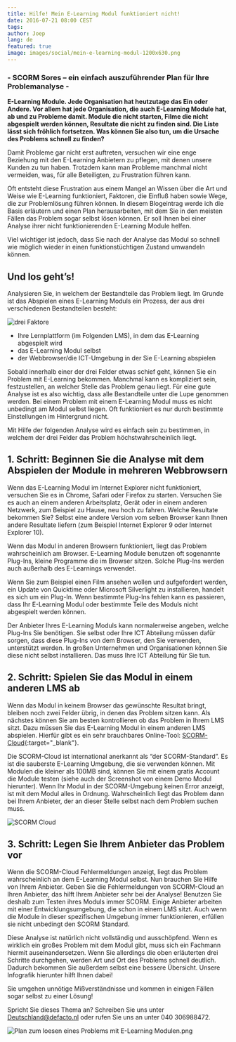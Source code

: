 ```yaml
---
title: Hilfe! Mein E-Learning Modul funktioniert nicht! 
date: 2016-07-21 08:00 CEST
tags:
author: Joep
lang: de
featured: true
image: images/social/mein-e-learning-modul-1200x630.png
---
```


### - SCORM Sores – ein einfach auszuführender Plan für Ihre Problemanalyse -

**E-Learning Module. Jede Organisation hat heutzutage das Ein oder Andere. Vor allem hat jede Organisation, die auch E-Learning Module hat, ab und zu Probleme damit. Module die nicht starten, Filme die nicht abgespielt werden können, Resultate die nicht zu finden sind. Die Liste lässt sich fröhlich fortsetzen. Was können Sie also tun, um die Ursache des Problems schnell zu finden?**

Damit Probleme gar nicht erst auftreten, versuchen wir eine enge Beziehung mit den E-Learning Anbietern zu pflegen, mit denen unsere Kunden zu tun haben. Trotzdem kann man Probleme manchmal nicht vermeiden, was, für alle Beteiligten, zu Frustration führen kann.

Oft entsteht diese Frustration aus einem Mangel an Wissen über die Art und Weise wie E-Learning funktioniert, Faktoren, die Einfluß haben sowie Wege, die zur Problemlösung führen können. In diesem Blogeintrag werde ich die Basis erläutern und einen Plan herausarbeiten, mit dem Sie in den meisten Fällen das Problem sogar selbst lösen können. Er soll Ihnen bei einer Analyse ihrer nicht funktionierenden E-Learning Module helfen.

Viel wichtiger ist jedoch, dass Sie nach der Analyse das Modul so schnell wie möglich wieder in einen funktionstüchtigen Zustand umwandeln können.

## Und los geht’s!

Analysieren Sie, in welchem der Bestandteile das Problem liegt. Im Grunde ist das Abspielen eines E-Learning Moduls ein Prozess, der aus drei verschiedenen Bestandteilen besteht:

![drei Faktore](/images/blog/drei-faktore.png)

- Ihre Lernplattform (im Folgenden LMS), in dem das E-Learning abgespielt wird
- das E-Learning Modul selbst
- der Webbrowser/die ICT-Umgebung in der Sie E-Learning abspielen

Sobald innerhalb einer der drei Felder etwas schief geht, können Sie ein Problem mit E-Learning bekommen. Manchmal kann es kompliziert sein, festzustellen, an welcher Stelle das Problem genau liegt. Für eine gute Analyse ist es also wichtig, dass alle Bestandteile unter die Lupe genommen werden. Bei einem Problem mit einem E-Learning Modul muss es nicht unbedingt am Modul selbst liegen. Oft funktioniert es nur durch bestimmte Einstellungen im Hintergrund nicht.

Mit Hilfe der folgenden Analyse wird es einfach sein zu bestimmen, in welchem der drei Felder das Problem höchstwahrscheinlich liegt.

## 1. Schritt: Beginnen Sie die Analyse mit dem Abspielen der Module in mehreren Webbrowsern

Wenn das E-Learning Modul im Internet Explorer nicht funktioniert, versuchen Sie es in Chrome, Safari oder Firefox zu starten. Versuchen Sie es auch an einem anderen Arbeitsplatz, Gerät oder in einem anderen Netzwerk, zum Beispiel zu Hause, neu hoch zu fahren. Welche Resultate bekommen Sie? Selbst eine andere Version vom selben Browser kann Ihnen andere Resultate liefern (zum Beispiel Internet Explorer 9 oder Internet Explorer 10).

Wenn das Modul in anderen Browsern funktioniert, liegt das Problem wahrscheinlich am Browser. E-Learning Module benutzen oft sogenannte Plug-Ins, kleine Programme die im Browser sitzen. Solche Plug-Ins werden auch außerhalb des E-Learnings verwendet.

Wenn Sie zum Beispiel einen Film ansehen wollen und aufgefordert werden, ein Update von Quicktime oder Microsoft Silverlight zu installieren, handelt es sich um ein Plug-In. Wenn bestimmte Plug-Ins fehlen kann es passieren, dass Ihr E-Learning Modul oder bestimmte Teile des Moduls nicht abgespielt werden können.

Der Anbieter Ihres E-Learning Moduls kann normalerweise angeben, welche Plug-Ins Sie benötigen. Sie selbst oder Ihre ICT Abteilung müssen dafür sorgen, dass diese Plug-Ins von dem Browser, den Sie verwenden, unterstützt werden. In großen Unternehmen und Organisationen können Sie diese nicht selbst installieren. Das muss Ihre ICT Abteilung für Sie tun.

## 2. Schritt: Spielen Sie das Modul in einem anderen LMS ab

Wenn das Modul in keinem Browser das gewünschte Resultat bringt, bleiben noch zwei Felder übrig, in denen das Problem sitzen kann. Als nächstes können Sie am besten kontrollieren ob das Problem in Ihrem LMS sitzt. Dazu müssen Sie das E-Learning Modul in einem anderen LMS abspielen. Hierfür gibt es ein sehr brauchbares Online-Tool: [SCORM-Cloud](https://cloud.scorm.com/){:target="_blank"}.

Die SCORM-Cloud ist international anerkannt als “der SCORM-Standard”. Es ist die sauberste E-Learning Umgebung, die sie verwenden können. Mit Modulen die kleiner als 100MB sind, können Sie mit einem gratis Account die Module testen (siehe auch der Screenshot von einem Demo Modul hierunter). Wenn Ihr Modul in der SCORM-Umgebung keinen Error anzeigt, ist mit dem Modul alles in Ordnung. Wahrscheinlich liegt das Problem dann bei Ihrem Anbieter, der an dieser Stelle selbst nach dem Problem suchen muss.

![SCORM Cloud](/images/blog/scorm-cloud.png)

## 3. Schritt: Legen Sie Ihrem Anbieter das Problem vor

Wenn die SCORM-Cloud Fehlermeldungen anzeigt, liegt das Problem wahrscheinlich an dem E-Learning Modul selbst. Nun brauchen Sie Hilfe von Ihrem Anbieter. Geben Sie die Fehlermeldungen von SCORM-Cloud an Ihren Anbieter, das hilft Ihrem Anbieter sehr bei der Analyse! Benutzen Sie deshalb zum Testen ihres Moduls immer SCORM. Einige Anbieter arbeiten mit einer Entwicklungsumgebung, die schon in einem LMS sitzt. Auch wenn die Module in dieser spezifischen Umgebung immer funktionieren, erfüllen sie nicht unbedingt den SCORM Standard.

Diese Analyse ist natürlich nicht vollständig und ausschöpfend. Wenn es wirklich ein großes Problem mit dem Modul gibt, muss sich ein Fachmann hiermit auseinandersetzen. Wenn Sie allerdings die oben erläuterten drei Schritte durchgehen, werden Art und Ort des Problems schnell deutlich. Dadurch bekommen Sie außerdem selbst eine bessere Übersicht. Unsere Infografik hierunter hilft Ihnen dabei!

Sie umgehen unnötige Mißverständnisse und kommen in einigen Fällen sogar selbst zu einer Lösung!

Spricht Sie dieses Thema an? Schreiben Sie uns unter [Deutschland@defacto.nl](mailto:deutschland@defacto.nl) oder rufen Sie uns an unter 040 306988472.

![Plan zum loesen eines Problems mit E-Learning Modulen.png](/images/blog/plan-zum-loesen-eines-problems-mit-e-learning-modulen.png)
